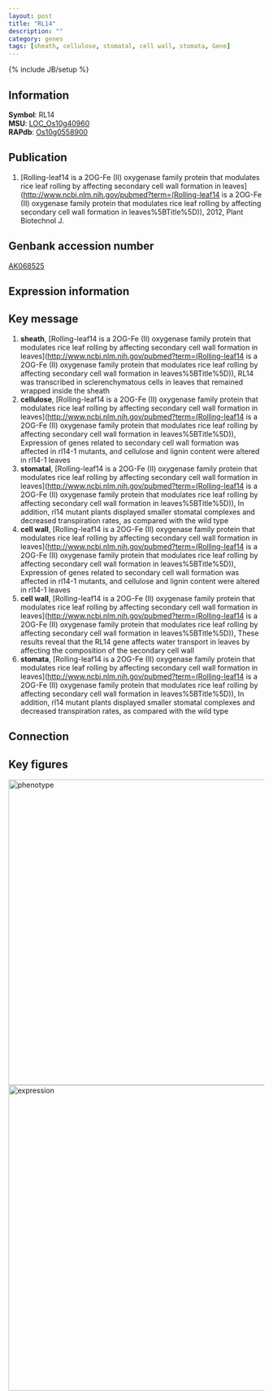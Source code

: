 ```yaml
---
layout: post
title: "RL14"
description: ""
category: genes
tags: [sheath, cellulose, stomatal, cell wall, stomata, Gene]
---
```

{% include JB/setup %}

## Information
__Symbol__: RL14  
__MSU__: [LOC_Os10g40960](http://rice.plantbiology.msu.edu/cgi-bin/ORF_infopage.cgi?orf=LOC_Os10g40960)  
__RAPdb__: [Os10g0558900](http://rapdb.dna.affrc.go.jp/viewer/gbrowse_details/irgsp1?name=Os10g0558900)  

## Publication
1. [Rolling-leaf14 is a 2OG-Fe (II) oxygenase family protein that modulates rice leaf rolling by affecting secondary cell wall formation in leaves](http://www.ncbi.nlm.nih.gov/pubmed?term=(Rolling-leaf14 is a 2OG-Fe (II) oxygenase family protein that modulates rice leaf rolling by affecting secondary cell wall formation in leaves%5BTitle%5D)), 2012, Plant Biotechnol J.

## Genbank accession number
[AK068525](http://www.ncbi.nlm.nih.gov/nuccore/AK068525)

## Expression information

## Key message
1. __sheath__, [Rolling-leaf14 is a 2OG-Fe (II) oxygenase family protein that modulates rice leaf rolling by affecting secondary cell wall formation in leaves](http://www.ncbi.nlm.nih.gov/pubmed?term=(Rolling-leaf14 is a 2OG-Fe (II) oxygenase family protein that modulates rice leaf rolling by affecting secondary cell wall formation in leaves%5BTitle%5D)),  RL14 was transcribed in sclerenchymatous cells in leaves that remained wrapped inside the sheath
2. __cellulose__, [Rolling-leaf14 is a 2OG-Fe (II) oxygenase family protein that modulates rice leaf rolling by affecting secondary cell wall formation in leaves](http://www.ncbi.nlm.nih.gov/pubmed?term=(Rolling-leaf14 is a 2OG-Fe (II) oxygenase family protein that modulates rice leaf rolling by affecting secondary cell wall formation in leaves%5BTitle%5D)),  Expression of genes related to secondary cell wall formation was affected in rl14-1 mutants, and cellulose and lignin content were altered in rl14-1 leaves
3. __stomatal__, [Rolling-leaf14 is a 2OG-Fe (II) oxygenase family protein that modulates rice leaf rolling by affecting secondary cell wall formation in leaves](http://www.ncbi.nlm.nih.gov/pubmed?term=(Rolling-leaf14 is a 2OG-Fe (II) oxygenase family protein that modulates rice leaf rolling by affecting secondary cell wall formation in leaves%5BTitle%5D)),  In addition, rl14 mutant plants displayed smaller stomatal complexes and decreased transpiration rates, as compared with the wild type
4. __cell wall__, [Rolling-leaf14 is a 2OG-Fe (II) oxygenase family protein that modulates rice leaf rolling by affecting secondary cell wall formation in leaves](http://www.ncbi.nlm.nih.gov/pubmed?term=(Rolling-leaf14 is a 2OG-Fe (II) oxygenase family protein that modulates rice leaf rolling by affecting secondary cell wall formation in leaves%5BTitle%5D)),  Expression of genes related to secondary cell wall formation was affected in rl14-1 mutants, and cellulose and lignin content were altered in rl14-1 leaves
5. __cell wall__, [Rolling-leaf14 is a 2OG-Fe (II) oxygenase family protein that modulates rice leaf rolling by affecting secondary cell wall formation in leaves](http://www.ncbi.nlm.nih.gov/pubmed?term=(Rolling-leaf14 is a 2OG-Fe (II) oxygenase family protein that modulates rice leaf rolling by affecting secondary cell wall formation in leaves%5BTitle%5D)),  These results reveal that the RL14 gene affects water transport in leaves by affecting the composition of the secondary cell wall
6. __stomata__, [Rolling-leaf14 is a 2OG-Fe (II) oxygenase family protein that modulates rice leaf rolling by affecting secondary cell wall formation in leaves](http://www.ncbi.nlm.nih.gov/pubmed?term=(Rolling-leaf14 is a 2OG-Fe (II) oxygenase family protein that modulates rice leaf rolling by affecting secondary cell wall formation in leaves%5BTitle%5D)),  In addition, rl14 mutant plants displayed smaller stomatal complexes and decreased transpiration rates, as compared with the wild type

## Connection

## Key figures
<img src="http://ricencode.github.io/images/RL14.pheno.png" alt="phenotype"  style="width: 600px;"/>

<img src="http://ricencode.github.io/images/RL14.exp.png" alt="expression"  style="width: 600px;"/>


